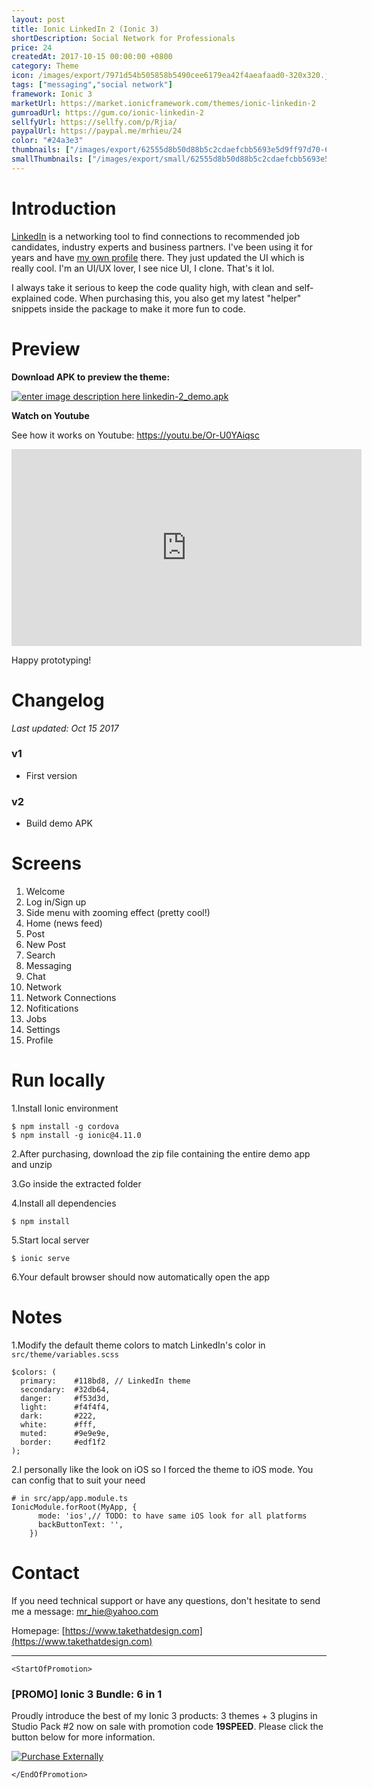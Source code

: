 ```yaml
---
layout: post
title: Ionic LinkedIn 2 (Ionic 3)
shortDescription: Social Network for Professionals 
price: 24
createdAt: 2017-10-15 00:00:00 +0800
category: Theme
icon: /images/export/7971d54b505858b5490cee6179ea42f4aeafaad0-320x320.jpg
tags: ["messaging","social network"]
framework: Ionic 3
marketUrl: https://market.ionicframework.com/themes/ionic-linkedin-2
gumroadUrl: https://gum.co/ionic-linkedin-2
sellfyUrl: https://sellfy.com/p/Rjia/
paypalUrl: https://paypal.me/mrhieu/24
color: "#24a3e3"
thumbnails: ["/images/export/62555d8b50d88b5c2cdaefcbb5693e5d9ff97d70-665x1182.jpg","/images/export/66d7a2c618829f89efe4c0d16d2d2ebc3d889fcd-665x1182.jpg","/images/export/5bdf3ceeeaf01c3cdcde5ec2aae499e2dd69b393-665x1182.jpg","/images/export/575bb95bd2cffc3cbd32804f422d5edfac482eab-665x1182.jpg","/images/export/a013cac5579046c7640ed349e9d752b14c020f4b-665x1182.jpg"]
smallThumbnails: ["/images/export/small/62555d8b50d88b5c2cdaefcbb5693e5d9ff97d70-665x1182.jpg","/images/export/small/66d7a2c618829f89efe4c0d16d2d2ebc3d889fcd-665x1182.jpg","/images/export/small/5bdf3ceeeaf01c3cdcde5ec2aae499e2dd69b393-665x1182.jpg"]
---
```


# Introduction

[LinkedIn](https://www.linkedin.com/) is a networking tool to find connections to recommended job candidates, industry experts and business partners. I've been using it for years and have [my own profile](https://linkedin.com/in/hieupv) there. They just updated the UI which is really cool. I'm an UI/UX lover, I see nice UI, I clone. That's it lol.

I always take it serious to keep the code quality high, with clean and self-explained code. When purchasing this, you also get my latest "helper" snippets inside the package to make it more fun to code.


# Preview



**Download APK to preview the theme:** 

[![enter image description here](https://lh3.googleusercontent.com/MIkXV-iIhrxPG5tZn8QTglczrISwLwebr8QmCKcJFN6NL0eNLf5GqWltrefAZwzAwh2r4RPk=w96-h96-e365)
linkedin-2_demo.apk](http://bit.ly/2AsfK70)


**Watch on Youtube**

See how it works on Youtube: https://youtu.be/Or-U0YAiqsc

<iframe width="560" height="315" src="https://www.youtube.com/embed/Or-U0YAiqsc" frameborder="0" allow="accelerometer; autoplay; encrypted-media; gyroscope; picture-in-picture" allowfullscreen></iframe>


Happy prototyping!


# Changelog

*Last updated: Oct 15 2017*

### v1

* First version

### v2

* Build demo APK


# Screens

1. Welcome
2. Log in/Sign up
3. Side menu with zooming effect (pretty cool!)
4. Home (news feed)
5. Post
6. New Post
7. Search
8. Messaging
9. Chat
10. Network
11. Network Connections 
12. Nofitications
13. Jobs
14. Settings
15. Profile

# Run locally
1.Install Ionic environment

```
$ npm install -g cordova
$ npm install -g ionic@4.11.0
```

2.After purchasing, download the zip file containing the entire demo app and unzip

3.Go inside the extracted folder

4.Install all dependencies

```
$ npm install
```

5.Start local server
```
$ ionic serve
```

6.Your default browser should now automatically open the app


# Notes

1.Modify the default theme colors to match LinkedIn's color in `src/theme/variables.scss`
```
$colors: (
  primary:    #118bd8, // LinkedIn theme
  secondary:  #32db64,
  danger:     #f53d3d,
  light:      #f4f4f4,
  dark:       #222,
  white:      #fff,
  muted:      #9e9e9e,
  border:     #edf1f2
);
```
2.I personally like the look on iOS so I forced the theme to iOS mode. You can config that to suit your need

```
# in src/app/app.module.ts
IonicModule.forRoot(MyApp, {
      mode: 'ios',// TODO: to have same iOS look for all platforms
      backButtonText: '',
    })
```


# Contact
If you need technical support or have any questions, don't hesitate to send me a message: [mr_hie@yahoo.com](mailto:mr_hie@yahoo.com)

Homepage: [https://www.takethatdesign.com](https://www.takethatdesign.com)


------------------

`<StartOfPromotion>`
### [PROMO] Ionic 3 Bundle: 6 in 1
Proudly introduce the best of my Ionic 3 products: 3 themes + 3 plugins in Studio Pack #2  now on sale with promotion code **19SPEED**. Please click the button below for more information.

[![Purchase Externally](http://bit.ly/2E4p4z3)](https://gum.co/ionic3-ui-bundle)

`</EndOfPromotion>`